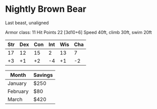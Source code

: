 # Nightly Brown Bear
Last beast, unaligned

Armor class: 11
Hit Points 22 [3d10+6]
Speed 40ft, climb 30ft, swim 20ft


| Str | Dex | Con | Int | Wis | Cha |
| --- | --- | --- | --- | --- | --- |
| 17 | 12 | 15 | 2 | 13 | 7 |
| +3 | +1 | +2 | -4 | +1 | -2 |


| Month | Savings |
| -------- | ------- |
| January | $250 |
| February | $80 |
| March | $420 |

